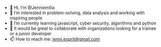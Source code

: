- 👋 Hi, I’m @Jenniemilia
- 👀 I’m interested in problem-solving, data analysis and working with inspiring people
- 🌱 I’m currently learning javascript, cyber security, algorithms and python
- 💞️ It would be great to collaborate with organizations looking for a trainee or a junior developer
- 📫 How to reach me: jenni.esprit@gmail.com

<!---
Jenniemilia/Jenniemilia is a ✨ special ✨ repository because its `README.md` (this file) appears on your GitHub profile.
You can click the Preview link to take a look at your changes.
--->
